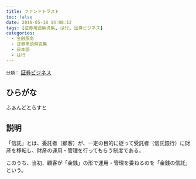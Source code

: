 ```yaml
---
title: ファンドトラスト
toc: false
date: 2018-05-18 14:08:12
tags: [证券用语解说集, は行, 証券ビジネス]
categories:
  - 金融服务
  - 证券用语解说集
  - 日本語
  - は行
---
```


`分類：` [証券ビジネス](/tags/証券ビジネス/)

## ひらがな

ふぁんどとらすと

## 説明

「信託」とは、委託者（顧客）が、一定の目的に従って受託者（信託銀行）に財産を移転し、財産の運用・管理を行ってもらう制度である。

このうち、当初、顧客が「金銭」の形で運用・管理を委ねるのを「金銭の信託」という。

